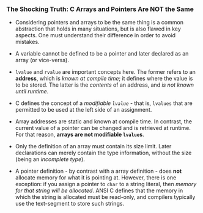 ### The Shocking Truth: C Arrays and Pointers Are NOT the Same

* Considering pointers and arrays to be the same thing is a common abstraction
that holds in many situations, but is also flawed in key aspects. One must
understand their difference in order to avoid mistakes.

* A variable cannot be defined to be a pointer and later declared as an array
(or vice-versa).

* `lvalue` and `rvalue` are important concepts here. The former refers to an
**address**, which is _known at compile time_; it defines where the value is
to be stored. The latter is the _contents_ of an address, and _is not known
until runtime_.

* C defines the concept of a _modifiable `lvalue`_ - that is, `lvalues` that
are permitted to be used at the left side of an assignment.

* Array addresses are static and known at compile time. In contrast, the current
value of a pointer can be changed and is retrieved at runtime. For that reason,
**arrays are not modifiable `lvalue`s**.

* Only the definition of an array must contain its size limit. Later declarations
can merely contain the type information, without the size (being an _incomplete type_).

* A pointer definition - by contrast with a array definition - does **not** allocate
memory for what it is pointing at. However, there is one exception: if you assign a
pointer to `char` to a string literal, then _memory for that string will be allocated_.
ANSI C defines that the memory in which the string is allocated must be read-only,
and compilers typically use the text-segment to store such strings.
